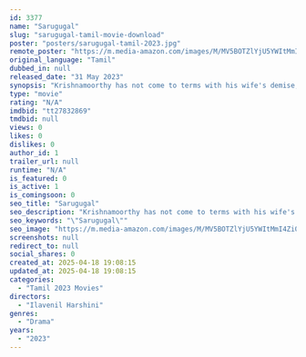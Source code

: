 ```yaml
---
id: 3377
name: "Sarugugal"
slug: "sarugugal-tamil-movie-download"
poster: "posters/sarugugal-tamil-2023.jpg"
remote_poster: "https://m.media-amazon.com/images/M/MV5BOTZlYjU5YWItMmI4Zi00N2UzLWI5MzktZmJlOGQ3NTkwM2FiXkEyXkFqcGdeQXVyMTY1NzM5MDE3._V1_SX300.jpg"
original_language: "Tamil"
dubbed_in: null
released_date: "31 May 2023"
synopsis: "Krishnamoorthy has not come to terms with his wife's demise, even after a year. He is very much obsessed to his wife's belongings and spends most of his time with the things she left behind. His obsession slowly starts affecting h..."
type: "movie"
rating: "N/A"
imdbid: "tt27832869"
tmdbid: null
views: 0
likes: 0
dislikes: 0
author_id: 1
trailer_url: null
runtime: "N/A"
is_featured: 0
is_active: 1
is_comingsoon: 0
seo_title: "Sarugugal"
seo_description: "Krishnamoorthy has not come to terms with his wife's demise, even after a year. He is very much obsessed to his wife's belongings and spends most of his time with the things she left behind. His obsession slowly starts affecting h..."
seo_keywords: "\"Sarugugal\""
seo_image: "https://m.media-amazon.com/images/M/MV5BOTZlYjU5YWItMmI4Zi00N2UzLWI5MzktZmJlOGQ3NTkwM2FiXkEyXkFqcGdeQXVyMTY1NzM5MDE3._V1_SX300.jpg"
screenshots: null
redirect_to: null
social_shares: 0
created_at: 2025-04-18 19:08:15
updated_at: 2025-04-18 19:08:15
categories:
  - "Tamil 2023 Movies"
directors:
  - "Ilavenil Harshini"
genres:
  - "Drama"
years:
  - "2023"
---
```

